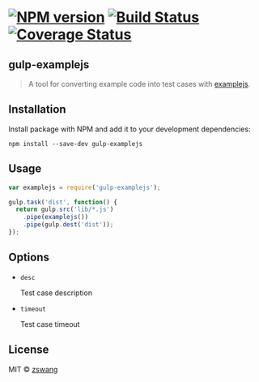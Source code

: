 # [![NPM version][npm-image]][npm-url] [![Build Status][travis-image]][travis-url] [![Coverage Status][coverage-image]][coverage-url]

gulp-examplejs
-----

> A tool for converting example code into test cases with [examplejs](https://github.com/zswang/gulp-examplejs).

## Installation

Install package with NPM and add it to your development dependencies:

`npm install --save-dev gulp-examplejs`

## Usage

```javascript
var examplejs = require('gulp-examplejs');

gulp.task('dist', function() {
  return gulp.src('lib/*.js')
    .pipe(examplejs())
    .pipe(gulp.dest('dist'));
});
```

## Options

- `desc`

  Test case description

- `timeout`

  Test case timeout

## License

MIT © [zswang](http://weibo.com/zswang)

[npm-url]: https://npmjs.org/package/gulp-examplejs
[npm-image]: https://badge.fury.io/js/gulp-examplejs.svg
[travis-url]: https://travis-ci.org/zswang/gulp-examplejs
[travis-image]: https://travis-ci.org/zswang/gulp-examplejs.svg?branch=master
[coverage-url]: https://coveralls.io/github/zswang/gulp-examplejs?branch=master
[coverage-image]: https://coveralls.io/repos/zswang/gulp-examplejs/badge.svg?branch=master&service=github

